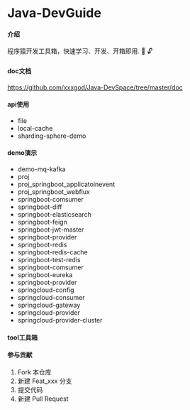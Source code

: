 # Java-DevGuide

#### 介绍
程序猿开发工具箱，快速学习、开发、开箱即用. :school_satchel:  :unlock: 

#### doc文档
https://github.com/xxxgod/Java-DevSpace/tree/master/doc

#### api使用
- file  
- local-cache  
- sharding-sphere-demo  

#### demo演示
- demo-mq-kafka  
- proj   
- proj_springboot_applicatoinevent  
- proj_springboot_webflux  
- springboot-comsumer  
- springboot-diff  
- springboot-elasticsearch  
- springboot-feign  
- springboot-jwt-master  
- springboot-provider  
- springboot-redis  
- springboot-redis-cache  
- springboot-test-redis  
- springboot-comsumer  
- springboot-eureka  
- springboot-provider  
- springcloud-config  
- springcloud-consumer  
- springcloud-gateway  
- springcloud-provider  
- springcloud-provider-cluster  

#### tool工具箱


#### 参与贡献
1.  Fork 本仓库
2.  新建 Feat_xxx 分支
3.  提交代码
4.  新建 Pull Request
